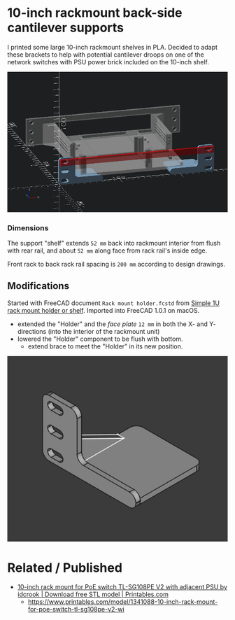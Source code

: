 # 10-inch rackmount back-side cantilever supports

I printed some large 10-inch rackmount shelves in PLA. Decided to adapt these brackets to help with potential cantilever droops on one of the network switches with PSU power brick included on the 10-inch shelf.

![mockup](muckup.png)

### Dimensions

The support "shelf" extends `52 mm` back into rackmount interior from flush with rear rail, and about `52 mm` along face from rack rail's inside edge.

Front rack to back rack rail spacing is `200 mm` according to design drawings.


## Modifications

Started with FreeCAD document `Rack mount holder.fcstd` from [Simple 1U rack mount holder or shelf](https://www.printables.com/model/1298178-simple-1u-rack-mount-holder-or-shelf). Imported into FreeCAD 1.0.1 on macOS.

- extended the "Holder" and the *face plate* `12 mm` in both the X- and Y- directions (into the interior of the rackmount unit)
- lowered the "Holder" component to be flush with bottom.
  - extend brace to meet the "Holder" in its new position.

![plus 12 mm in X- and y-](freecad_view1.png)


# Related / Published

- [10-inch rack mount for PoE switch TL-SG108PE V2 with adjacent PSU by idcrook | Download free STL model | Printables.com](https://www.printables.com/model/1341088-10-inch-rack-mount-for-poe-switch-tl-sg108pe-v2-wi)
  - <https://www.printables.com/model/1341088-10-inch-rack-mount-for-poe-switch-tl-sg108pe-v2-wi>
